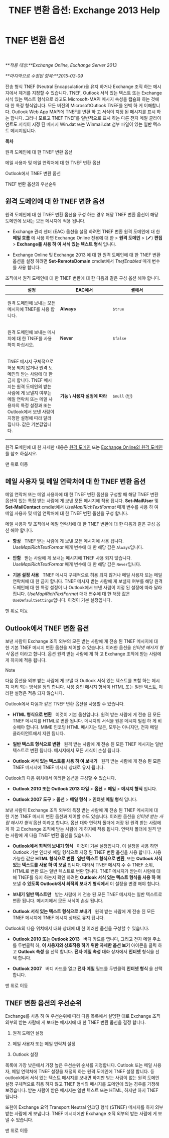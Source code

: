 ﻿---
title: 'TNEF 변환 옵션: Exchange 2013 Help'
TOCTitle: TNEF 변환 옵션
ms:assetid: 989a62fc-4bc1-448f-90c8-7c7b56fe1084
ms:mtpsurl: https://technet.microsoft.com/ko-kr/library/Bb310786(v=EXCHG.150)
ms:contentKeyID: 52057945
ms.date: 05/22/2018
mtps_version: v=EXCHG.150
ms.translationtype: MT
---

# TNEF 변환 옵션

 

_**적용 대상:**Exchange Online, Exchange Server 2013_

_**마지막으로 수정된 항목:**2015-03-09_

전송 형식 TNEF (Neutral Encapsulation)을 유지 하거나 Exchange 조직 하는 메시지에서 제거를 지정할 수 있습니다. TNEF, Outlook 서식 있는 텍스트 또는 Exchange 서식 있는 텍스트 형식으로 라고도 Microsoft-MAPI 메시지 속성을 캡슐화 하는 것에 대 한 특정 형식입니다. 모든 버전의 MicrosoftOutlook TNEF를 완벽 하 게 이해합니다. Outlook Web App MAPI에 TNEF를 변환 하 고 서식이 지정 된 메시지를 표시 하는 합니다. 그러나 모르고 TNEF TNEF를 일반적으로 표시 하는 다른 전자 메일 클라이언트도 서식이 지정 된 메시지 Win.dat 또는 Winmail.dat 첨부 파일이 있는 일반 텍스트 메시지입니다.

**목차**

원격 도메인에 대 한 TNEF 변환 옵션

메일 사용자 및 메일 연락처에 대 한 TNEF 변환 옵션

Outlook에서 TNEF 변환 옵션

TNEF 변환 옵션의 우선순위

## 원격 도메인에 대 한 TNEF 변환 옵션

원격 도메인에 대 한 TNEF 변환 옵션을 구성 하는 경우 해당 TNEF 변환 옵션이 해당 도메인에 보내는 모든 메시지에 적용 됩니다.

  - Exchange 관리 센터 (EAC) 옵션을 설정 하려면 TNEF 변환 원격 도메인에 대 한 **메일 흐름** 에 사용 하면 Exchange Online 전용에 대 한 \> **원격 도메인** \> (![편집 아이콘](images/JJ218640.6f53ccb2-1f13-4c02-bea0-30690e6ea71d(EXCHG.150).gif "편집 아이콘")) **편집** \> **Exchange를 사용 하 여 서식 있는 텍스트 형식** 입니다.

  - Exchange Online 및 Exchange 2013 에 대 한 원격 도메인에 대 한 TNEF 변환 옵션을 설정 하려면 **Set-RemoteDomain** cmdlet에서 *TnefEnabled* 매개 변수를 사용 합니다.

조직에서 원격 도메인에 대 한 TNEF 변환에 대 한 다음과 같은 구성 옵션 해야 합니다.


<table>
<colgroup>
<col style="width: 33%" />
<col style="width: 33%" />
<col style="width: 33%" />
</colgroup>
<thead>
<tr class="header">
<th>설정</th>
<th>EAC에서</th>
<th>셸에서</th>
</tr>
</thead>
<tbody>
<tr class="odd">
<td><p>원격 도메인에 보내는 모든 메시지에 TNEF를 사용 합니다.</p></td>
<td><p><strong>Always</strong></p></td>
<td><p><code>$true</code></p></td>
</tr>
<tr class="even">
<td><p>원격 도메인에 보내는 메시지에 대 한 TNEF를 사용 하지 마십시오.</p></td>
<td><p><strong>Never</strong></p></td>
<td><p><code>$false</code></p></td>
</tr>
<tr class="odd">
<td><p>TNEF 메시지 구체적으로 허용 되지 않거나 원격 도메인의 받는 사람에 대 한 금지 합니다. TNEF 메시지는 원격 도메인의 받는 사람에 게 보낼지 여부는 메일 연락처 또는 메일 사용자의 특정 설정과 또는 Outlook에서 보낸 사람이 지정한 설정에 따라 달라 집니다. 값은 기본값입니다.</p></td>
<td><p><strong>기능 \ 사용자 설정에 따라</strong></p></td>
<td><p><code>$null</code> (빈)</p></td>
</tr>
</tbody>
</table>


원격 도메인에 대 한 자세한 내용은 [원격 도메인](remote-domains-exchange-2013-help.md) 또는 [Exchange Online의 원격 도메인](https://technet.microsoft.com/ko-kr/library/jj966211\(v=exchg.150\))를 참조 하십시오.

맨 위로 이동

## 메일 사용자 및 메일 연락처에 대 한 TNEF 변환 옵션

메일 연락처 또는 메일 사용자에 대 한 TNEF 변환 옵션을 구성할 때 해당 TNEF 변환 옵션이 있는 특정 받는 사람에 게 보낸 모든 메시지에 적용 됩니다. **Set-MailUser** 및 **Set-MailContact** cmdlet에서 *UseMapiRichTextFormat* 매개 변수를 사용 하 여 메일 사용자 및 메일 연락처에 대 한 TNEF 변환 옵션을 구성 합니다.

메일 사용자 및 조직에서 메일 연락처에 대 한 TNEF 변환에 대 한 다음과 같은 구성 옵션 해야 합니다.

  - **항상**   TNEF 받는 사람에 게 보낸 모든 메시지에 사용 됩니다. *UseMapiRichTextFormat* 매개 변수에 대 한 해당 값은 `Always`입니다.

  - **안함**   받는 사람에 게 보내는 메시지에 TNEF 사용 되지 않습니다. *UseMapiRichTextFormat* 매개 변수에 대 한 해당 값은 `Never`입니다.

  - **기본 설정 사용**   TNEF 메시지 구체적으로 허용 되지 않거나 메일 사용자 또는 메일 연락처에 대 한 금지 합니다. TNEF 메시지 받는 사람에 게 보낼지 여부를 해당 원격 도메인에 대 한 특정 설정이 나 Outlook에서 보낸 사람이 지정 된 설정에 따라 달라 집니다. *UseMapiRichTextFormat* 매개 변수에 대 한 해당 값은 `UseDefaultSettings`입니다. 이것이 기본 설정입니다.

맨 위로 이동

## Outlook에서 TNEF 변환 옵션

보낸 사람이 Exchange 조직 외부의 모든 받는 사람에 게 전송 된 TNEF 메시지에 대 한 기본 TNEF 메시지 변환 옵션을 제어할 수 있습니다. 이러한 옵션을 *인터넷 메시지 형식* 옵션 이라고 합니다. 옵션 원격 받는 사람에 게 하 고 Exchange 조직에 받는 사람에 게 하지에 적용 됩니다.


> [!NOTE]
> 다음 옵션을 외부 받는 사람에 게 보낼 때 Outlook 서식 있는 텍스트를 포함 하는 메시지 처리 되는 방식을 정의 합니다. 사용 중인 메시지 형식이 HTML 또는 일반 텍스트, 이러한 설정은 적용 되지 않습니다.



Outlook에서 다음과 같은 TNEF 변환 옵션을 사용할 수 있습니다.

  - **HTML 형식으로 변환**   이것이 기본 옵션입니다. 원격 받는 사람에 게 전송 된 모든 TNEF 메시지를 HTML로 변환 됩니다. 메시지의 서식을 원본 메시지 밀접 하 게 비슷해야 합니다. MIME 인코딩 HTML 메시지는 많은, 모두는 아니지만, 전자 메일 클라이언트에서 지원 됩니다.

  - **일반 텍스트 형식으로 변환**   원격 받는 사람에 게 전송 된 모든 TNEF 메시지는 일반 텍스트로 변환 됩니다. 메시지에서 모든 서식이 손실 됩니다.

  - **Outlook 서식 있는 텍스트를 사용 하 여 보내기**   원격 받는 사람에 게 전송 된 모든 TNEF 메시지에 TNEF 메시지 상태로 유지 됩니다.

Outlook의 다음 위치에서 이러한 옵션을 구성할 수 있습니다.

  - **Outlook 2010 또는 Outlook 2013** **파일** \> **옵션** \> **메일** \> **메시지 형식** 입니다.   

  - **Outlook 2007** **도구** \> **옵션** \> **메일 형식** \> **인터넷 메일 형식** 입니다.   

보낸 사람이 Exchange 조직 외부의 특정 받는 사람에 게 전송 된 TNEF 메시지에 대 한 기본 TNEF 메시지 변환 옵션과 제어할 수도 있습니다. 이러한 옵션을 *인터넷 받는 사람 메시지 형식* 옵션 이라고 합니다. 옵션 대화 연락처 폴더에 저장 된 원격 받는 사람에 게 하 고 Exchange 조직에 받는 사람에 게 하지에 적용 됩니다. 연락처 폴더에 원격 받는 사람에 게 다음 TNEF 변환 옵션을 있습니다.

  - **Outlook에서 최적의 보내기 형식**   이것이 기본 설정입니다. 이 설정을 사용 하면 Outlook 기본 인터넷 메일 형식으로 지정 된 TNEF 변환 옵션을 사용 합니다. 사용 가능한 값은 **HTML 형식으로 변환**, **일반 텍스트 형식으로 변환**, 또는 **Outlook 서식 있는 텍스트를 사용 하 여 보낼** 입니다. 따라서 TNEF 메시지 수 수 TNEF 소위, HTML로 변환 또는 일반 텍스트로 변환 합니다. TNEF 메시지가 받는이 사람에 대해 TNEF를 유지 하는지 확인 하려면 **Outlook 서식 있는 텍스트 형식을 사용 하 여** 보낼 **수 있도록 Outlook에서 최적의 보내기 형식에서** 이 설정을 변경 해야 합니다.

  - **보내기 일반 텍스트만**   받는 사람에 게 전송 된 모든 TNEF 메시지는 일반 텍스트로 변환 됩니다. 메시지에서 모든 서식이 손실 됩니다.

  - **Outlook 서식 있는 텍스트 형식으로 보내기**   원격 받는 사람에 게 전송 된 모든 TNEF 메시지에 TNEF 메시지 상태로 유지 됩니다.

Outlook의 다음 위치에서 대화 상대에 대 한 이러한 옵션을 구성할 수 있습니다.

  - **Outlook 2010 또는 Outlook 2013**   버디 카드를 엽니다, 그리고 전자 메일 주소를 두번클릭 하, **이 사용자와 상호작용 하기 위한 자세한 옵션 보기** 아이콘을 클릭 하 고 **Outlook 속성** 을 선택 합니다. **전자 메일 속성** 대화 상자에서 **인터넷** 형식을 선택 합니다.

  - **Outlook 2007**   버디 카드를 열고 **전자 메일** 필드를 두번클릭 **인터넷 형식** 을 선택 합니다.

맨 위로 이동

## TNEF 변환 옵션의 우선순위

Exchange를 사용 하 여 우선순위에 따라 다음 목록에서 설명한 대로 Exchange 조직 외부의 받는 사람에 게 보내는 메시지에 대 한 TNEF 변환 옵션을 결정 합니다.

1.  원격 도메인 설정

2.  메일 사용자 또는 메일 연락처 설정

3.  Outlook 설정

목록에 가장 낮은에서 가장 높은 우선순위 순서를 지정합니다. Outlook 또는 메일 사용자, 메일 연락처에 TNEF 설정을 재정의 하는 원격 도메인에 TNEF 설정 합니다. 등 outlook에서 서식 있는 텍스트 메시지를 보내면 하지만 받는 사람이 없는 원격 도메인 설정 구체적으로 허용 하지 않고 TNEF 형식의 메시지를 도메인에 있는 경우를 가정해 보겠습니다. 받는 사람이 받은 메시지는 일반 텍스트 또는 HTML, 하지만 하지 TNEF 됩니다.

또한이 Exchange 요약 Transport Neutral 인코딩 형식 (STNEF) 메시지를 하지 외부 받는 사람에 게 보냅니다. TNEF 메시지에만 Exchange 조직 외부의 받는 사람에 게 보낼 수 있습니다.

맨 위로 이동

